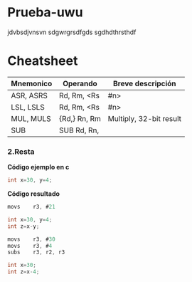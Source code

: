 # Prueba-uwu

jdvbsdjvnsvn
sdgwrgrsdfgds
sgdhdthrsthdf


# Cheatsheet

| Mnemonico | Operando | Breve descripción |
| --- | --- | --- |
| ASR, ASRS | Rd, Rm, <Rs|#n> | Arithmetic Shift Right |
| LSL, LSLS | Rd, Rm, <Rs|#n> | Logic shift left  |
| MUL, MULS | {Rd,} Rn, Rm | Multiply, 32-bit result |
| SUB | SUB Rd, Rn, <op2> |  |

### 2.Resta

**Código ejemplo en c**

```c
int x=30, y=4;
```

**Código resultado**

```nasm
movs    r3, #21
```

```c
int x=30, y=4;
int z=x-y;
```

```nasm
movs    r3, #30
movs    r3, #4
subs    r3, r2, r3
```

```c
int x=30;
int z=x-4;
```

```nasm
